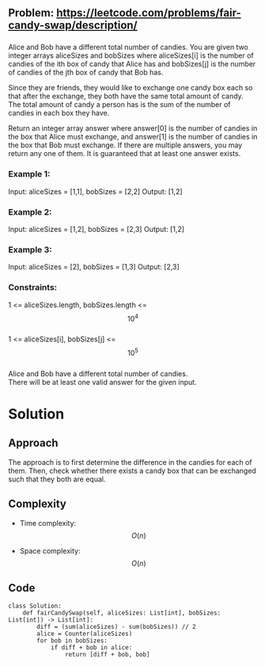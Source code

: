 ## Problem: https://leetcode.com/problems/fair-candy-swap/description/
### 
Alice and Bob have a different total number of candies. You are given two integer arrays aliceSizes and bobSizes where aliceSizes[i] is the number of candies of the ith box of candy that Alice has and bobSizes[j] is the number of candies of the jth box of candy that Bob has.

Since they are friends, they would like to exchange one candy box each so that after the exchange, they both have the same total amount of candy. The total amount of candy a person has is the sum of the number of candies in each box they have.

Return an integer array answer where answer[0] is the number of candies in the box that Alice must exchange, and answer[1] is the number of candies in the box that Bob must exchange. If there are multiple answers, you may return any one of them. It is guaranteed that at least one answer exists.

### Example 1:
Input: aliceSizes = [1,1], bobSizes = [2,2]
Output: [1,2]

### Example 2:
Input: aliceSizes = [1,2], bobSizes = [2,3]
Output: [1,2]

### Example 3:
Input: aliceSizes = [2], bobSizes = [1,3]
Output: [2,3]

### Constraints:

1 <= aliceSizes.length, bobSizes.length <= $$10^4$$ \
1 <= aliceSizes[i], bobSizes[j] <= $$10^5$$ \
Alice and Bob have a different total number of candies. \
There will be at least one valid answer for the given input.
# Solution
## Approach
The approach is to first determine the difference in the candies for each of them. Then, check whether there exists a candy box that can be exchanged such that they both are equal.

## Complexity
- Time complexity:
$$O(n)$$

- Space complexity:
$$O(n)$$

## Code
```python3 []
class Solution:
    def fairCandySwap(self, aliceSizes: List[int], bobSizes: List[int]) -> List[int]:
        diff = (sum(aliceSizes) - sum(bobSizes)) // 2
        alice = Counter(aliceSizes)
        for bob in bobSizes:
            if diff + bob in alice:
                return [diff + bob, bob]
```
